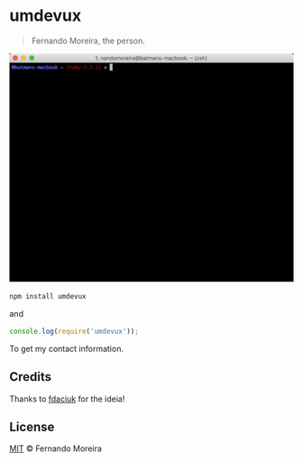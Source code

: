 # umdevux

> Fernando Moreira, the person.

![](umdevux.gif)

```sh
npm install umdevux
```

and

```js
console.log(require('umdevux'));
```

To get my contact information.

## Credits

Thanks to [fdaciuk](fdaciuk/fdaciuk) for the ideia!

## License

[MIT](/LICENSE.md) &copy; Fernando Moreira